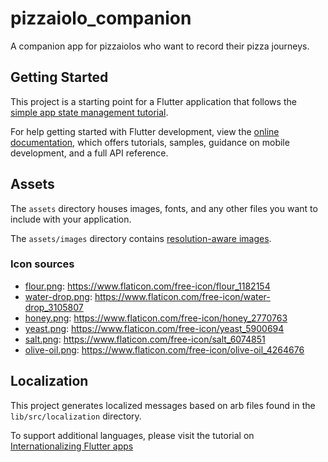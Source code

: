 # pizzaiolo_companion

A companion app for pizzaiolos who want to record their pizza journeys.

## Getting Started

This project is a starting point for a Flutter application that follows the
[simple app state management
tutorial](https://flutter.dev/docs/development/data-and-backend/state-mgmt/simple).

For help getting started with Flutter development, view the
[online documentation](https://flutter.dev/docs), which offers tutorials,
samples, guidance on mobile development, and a full API reference.

## Assets

The `assets` directory houses images, fonts, and any other files you want to
include with your application.

The `assets/images` directory contains [resolution-aware
images](https://flutter.dev/docs/development/ui/assets-and-images#resolution-aware).

### Icon sources

- [flour.png](assets/images/icons/flour.png): https://www.flaticon.com/free-icon/flour_1182154
- [water-drop.png](assets/images/icons/water-drop.png): https://www.flaticon.com/free-icon/water-drop_3105807
- [honey.png](assets/images/icons/honey.png): https://www.flaticon.com/free-icon/honey_2770763
- [yeast.png](assets/images/icons/yeast.png): https://www.flaticon.com/free-icon/yeast_5900694
- [salt.png](assets/images/icons/salt.png): https://www.flaticon.com/free-icon/salt_6074851
- [olive-oil.png](assets/images/icons/olive-oil.png): https://www.flaticon.com/free-icon/olive-oil_4264676

## Localization

This project generates localized messages based on arb files found in
the `lib/src/localization` directory.

To support additional languages, please visit the tutorial on
[Internationalizing Flutter
apps](https://flutter.dev/docs/development/accessibility-and-localization/internationalization)
